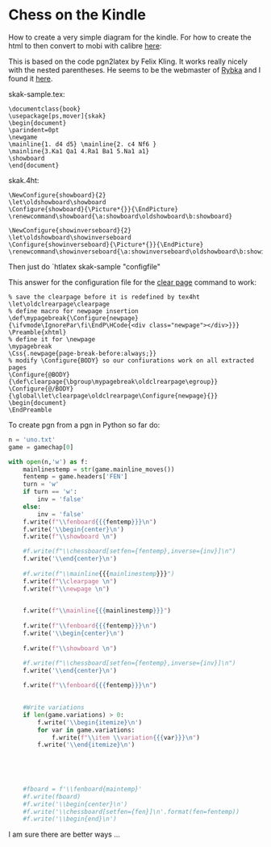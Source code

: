 
# Chess on the Kindle

How to create a very simple diagram for the kindle. For how to create the html to then convert to mobi with calibre [here](https://tex.stackexchange.com/questions/94749/chess-notation-does-not-show-figurine-font):



This is based on the code pgn2latex by Felix Kling. It works really nicely with the nested parentheses. He seems to be the webmaster of [Rybka](http://rybkachess.com.www52.your-server.de/index.php?auswahl=Contact) and I found it [here](https://rybkaforum.net/cgi-bin/rybkaforum/topic_show.pl?tid=32208). 

skak-sample.tex:
```
\documentclass{book}
\usepackage[ps,mover]{skak}
\begin{document}
\parindent=0pt
\newgame
\mainline{1. d4 d5} \mainline{2. c4 Nf6 }
\mainline{3.Ka1 Qa1 4.Ra1 Ba1 5.Na1 a1}
\showboard
\end{document}  
```

skak.4ht:
```
\NewConfigure{showboard}{2}
\let\oldshowboard\showboard
\Configure{showboard}{\Picture*{}}{\EndPicture}
\renewcommand\showboard{\a:showboard\oldshowboard\b:showboard}

\NewConfigure{showinverseboard}{2}
\let\oldshowboard\showinverseboard
\Configure{showinverseboard}{\Picture*{}}{\EndPicture}
\renewcommand\showinverseboard{\a:showinverseboard\oldshowboard\b:showinverseboard}
```


Then just do `htlatex skak-sample "configfile"



This answer for the configuration file for the [clear page](https://tex.stackexchange.com/questions/346811/tex4ebook-paragraph-spacing-centering-and-newpages/346889#346889) command to work:

```
% save the clearpage before it is redefined by tex4ht
\let\oldclrearpage\clearpage
% define macro for newpage insertion
\def\mypagebreak{\Configure{newpage}{\ifvmode\IgnorePar\fi\EndP\HCode{<div class="newpage"></div>}}}
\Preamble{xhtml}
% define it for \newpage
\mypagebreak
\Css{.newpage{page-break-before:always;}}
% modify \Configure{BODY} so our confiurations work on all extracted pages
\Configure{@BODY}{\def\clearpage{\bgroup\mypagebreak\oldclrearpage\egroup}}
\Configure{@/BODY}{\global\let\clearpage\oldclrearpage\Configure{newpage}{}}
\begin{document}
\EndPreamble
```

To create pgn from a pgn in Python so far do:

```python
n = 'uno.txt'
game = gamechap[0]

with open(n,'w') as f:
    mainlinestemp = str(game.mainline_moves())
    fentemp = game.headers['FEN']
    turn = 'w'
    if turn == 'w':
        inv = 'false'
    else:
        inv = 'false'
    f.write(f"\\fenboard{{{fentemp}}}\n")
    f.write('\\begin{center}\n')
    f.write(f"\\showboard \n")

    #f.write(f"\\chessboard[setfen={fentemp},inverse={inv}]\n")
    f.write('\\end{center}\n')
    
    #f.write(f"\\mainline{{{mainlinestemp}}}")
    f.write(f"\\clearpage \n")
    f.write(f"\\newpage \n")

    
    f.write(f"\\mainline{{{mainlinestemp}}}")
    
    f.write(f"\\fenboard{{{fentemp}}}\n")
    f.write('\\begin{center}\n')
    
    f.write(f"\\showboard \n")

    #f.write(f"\\chessboard[setfen={fentemp},inverse={inv}]\n")
    f.write('\\end{center}\n')
    
    f.write(f"\\fenboard{{{fentemp}}}\n")

    
    #Write variations
    if len(game.variations) > 0:
        f.write('\\begin{itemize}\n')
        for var in game.variations:
            f.write(f"\\item \\variation{{{var}}}\n")    
        f.write('\\end{itemize}\n')

    

    
    
    #fboard = f'\\fenboard{maintemp}'
    #f.write(fboard)
    #f.write('\\begin{center}\n')
    #f.write('\\chessboard[setfen={fen}]\n'.format(fen=fentemp))
    #f.write('\\begin{end}\n')
```

I am sure there are better ways ...
